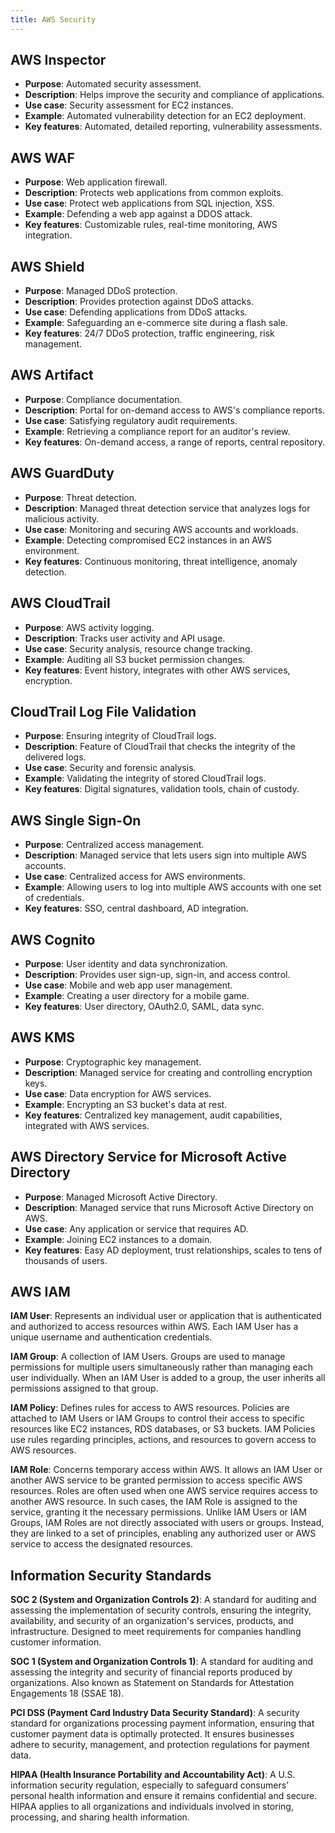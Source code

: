 ```yaml
---
title: AWS Security
---
```


## AWS Inspector

- **Purpose**: Automated security assessment.
- **Description**: Helps improve the security and compliance of applications.
- **Use case**: Security assessment for EC2 instances.
- **Example**: Automated vulnerability detection for an EC2 deployment.
- **Key features**: Automated, detailed reporting, vulnerability assessments.

## AWS WAF

- **Purpose**: Web application firewall.
- **Description**: Protects web applications from common exploits.
- **Use case**: Protect web applications from SQL injection, XSS.
- **Example**: Defending a web app against a DDOS attack.
- **Key features**: Customizable rules, real-time monitoring, AWS integration.

## AWS Shield

- **Purpose**: Managed DDoS protection.
- **Description**: Provides protection against DDoS attacks.
- **Use case**: Defending applications from DDoS attacks.
- **Example**: Safeguarding an e-commerce site during a flash sale.
- **Key features**: 24/7 DDoS protection, traffic engineering, risk management.

## AWS Artifact

- **Purpose**: Compliance documentation.
- **Description**: Portal for on-demand access to AWS's compliance reports.
- **Use case**: Satisfying regulatory audit requirements.
- **Example**: Retrieving a compliance report for an auditor's review.
- **Key features**: On-demand access, a range of reports, central repository.

## AWS GuardDuty

- **Purpose**: Threat detection.
- **Description**: Managed threat detection service that analyzes logs for malicious activity.
- **Use case**: Monitoring and securing AWS accounts and workloads.
- **Example**: Detecting compromised EC2 instances in an AWS environment.
- **Key features**: Continuous monitoring, threat intelligence, anomaly detection.

## AWS CloudTrail

- **Purpose**: AWS activity logging.
- **Description**: Tracks user activity and API usage.
- **Use case**: Security analysis, resource change tracking.
- **Example**: Auditing all S3 bucket permission changes.
- **Key features**: Event history, integrates with other AWS services, encryption.

## CloudTrail Log File Validation

- **Purpose**: Ensuring integrity of CloudTrail logs.
- **Description**: Feature of CloudTrail that checks the integrity of the delivered logs.
- **Use case**: Security and forensic analysis.
- **Example**: Validating the integrity of stored CloudTrail logs.
- **Key features**: Digital signatures, validation tools, chain of custody.

## AWS Single Sign-On

- **Purpose**: Centralized access management.
- **Description**: Managed service that lets users sign into multiple AWS accounts.
- **Use case**: Centralized access for AWS environments.
- **Example**: Allowing users to log into multiple AWS accounts with one set of credentials.
- **Key features**: SSO, central dashboard, AD integration.

## AWS Cognito

- **Purpose**: User identity and data synchronization.
- **Description**: Provides user sign-up, sign-in, and access control.
- **Use case**: Mobile and web app user management.
- **Example**: Creating a user directory for a mobile game.
- **Key features**: User directory, OAuth2.0, SAML, data sync.

## AWS KMS

- **Purpose**: Cryptographic key management.
- **Description**: Managed service for creating and controlling encryption keys.
- **Use case**: Data encryption for AWS services.
- **Example**: Encrypting an S3 bucket's data at rest.
- **Key features**: Centralized key management, audit capabilities, integrated with AWS services.

## AWS Directory Service for Microsoft Active Directory

- **Purpose**: Managed Microsoft Active Directory.
- **Description**: Managed service that runs Microsoft Active Directory on AWS.
- **Use case**: Any application or service that requires AD.
- **Example**: Joining EC2 instances to a domain.
- **Key features**: Easy AD deployment, trust relationships, scales to tens of thousands of users.

## AWS IAM

**IAM User**: Represents an individual user or application that is authenticated and authorized to access resources within AWS. Each IAM User has a unique username and authentication credentials.

**IAM Group**: A collection of IAM Users. Groups are used to manage permissions for multiple users simultaneously rather than managing each user individually. When an IAM User is added to a group, the user inherits all permissions assigned to that group.

**IAM Policy**: Defines rules for access to AWS resources. Policies are attached to IAM Users or IAM Groups to control their access to specific resources like EC2 instances, RDS databases, or S3 buckets. IAM Policies use rules regarding principles, actions, and resources to govern access to AWS resources.

**IAM Role**: Concerns temporary access within AWS. It allows an IAM User or another AWS service to be granted permission to access specific AWS resources. Roles are often used when one AWS service requires access to another AWS resource. In such cases, the IAM Role is assigned to the service, granting it the necessary permissions. Unlike IAM Users or IAM Groups, IAM Roles are not directly associated with users or groups. Instead, they are linked to a set of principles, enabling any authorized user or AWS service to access the designated resources.

## Information Security Standards

**SOC 2 (System and Organization Controls 2)**: A standard for auditing and assessing the implementation of security controls, ensuring the integrity, availability, and security of an organization's services, products, and infrastructure. Designed to meet requirements for companies handling customer information.

**SOC 1 (System and Organization Controls 1)**: A standard for auditing and assessing the integrity and security of financial reports produced by organizations. Also known as Statement on Standards for Attestation Engagements 18 (SSAE 18).

**PCI DSS (Payment Card Industry Data Security Standard)**: A security standard for organizations processing payment information, ensuring that customer payment data is optimally protected. It ensures businesses adhere to security, management, and protection regulations for payment data.

**HIPAA (Health Insurance Portability and Accountability Act)**: A U.S. information security regulation, especially to safeguard consumers' personal health information and ensure it remains confidential and secure. HIPAA applies to all organizations and individuals involved in storing, processing, and sharing health information.
